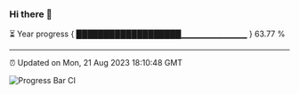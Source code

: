 ### Hi there 👋

⏳ Year progress { ███████████████████▁▁▁▁▁▁▁▁▁▁▁ } 63.77 %

---

⏰ Updated on Mon, 21 Aug 2023 18:10:48 GMT

![Progress Bar CI](https://github.com/liununu/liununu/workflows/Progress%20Bar%20CI/badge.svg)
